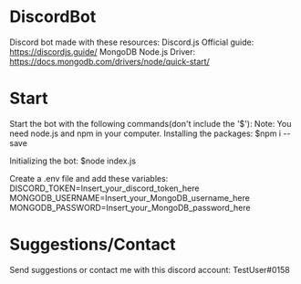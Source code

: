 # DiscordBot
Discord bot made with these resources:
Discord.js Official guide: https://discordjs.guide/
MongoDB Node.js Driver: https://docs.mongodb.com/drivers/node/quick-start/

# Start
Start the bot with the following commands(don't include the '$'):
Note: You need node.js and npm in your computer.
Installing the packages:
$npm i --save

Initializing the bot:
$node index.js

Create a .env file and add these variables:
DISCORD_TOKEN=Insert_your_discord_token_here
MONGODB_USERNAME=Insert_your_MongoDB_username_here
MONGODB_PASSWORD=Insert_your_MongoDB_password_here

# Suggestions/Contact
Send suggestions or contact me with this discord account: TestUser#0158